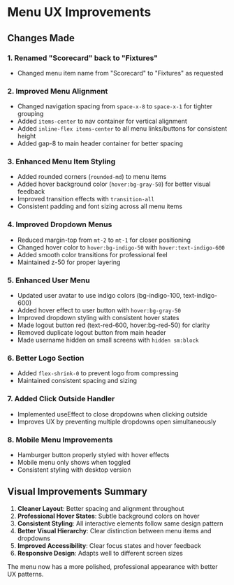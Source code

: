 # Menu UX Improvements

## Changes Made

### 1. Renamed "Scorecard" back to "Fixtures"
- Changed menu item name from "Scorecard" to "Fixtures" as requested

### 2. Improved Menu Alignment
- Changed navigation spacing from `space-x-8` to `space-x-1` for tighter grouping
- Added `items-center` to nav container for vertical alignment
- Added `inline-flex items-center` to all menu links/buttons for consistent height
- Added gap-8 to main header container for better spacing

### 3. Enhanced Menu Item Styling
- Added rounded corners (`rounded-md`) to menu items
- Added hover background color (`hover:bg-gray-50`) for better visual feedback
- Improved transition effects with `transition-all`
- Consistent padding and font sizing across all menu items

### 4. Improved Dropdown Menus
- Reduced margin-top from `mt-2` to `mt-1` for closer positioning
- Changed hover color to `hover:bg-indigo-50` with `hover:text-indigo-600`
- Added smooth color transitions for professional feel
- Maintained z-50 for proper layering

### 5. Enhanced User Menu
- Updated user avatar to use indigo colors (bg-indigo-100, text-indigo-600)
- Added hover effect to user button with `hover:bg-gray-50`
- Improved dropdown styling with consistent hover states
- Made logout button red (text-red-600, hover:bg-red-50) for clarity
- Removed duplicate logout button from main header
- Made username hidden on small screens with `hidden sm:block`

### 6. Better Logo Section
- Added `flex-shrink-0` to prevent logo from compressing
- Maintained consistent spacing and sizing

### 7. Added Click Outside Handler
- Implemented useEffect to close dropdowns when clicking outside
- Improves UX by preventing multiple dropdowns open simultaneously

### 8. Mobile Menu Improvements
- Hamburger button properly styled with hover effects
- Mobile menu only shows when toggled
- Consistent styling with desktop version

## Visual Improvements Summary

1. **Cleaner Layout**: Better spacing and alignment throughout
2. **Professional Hover States**: Subtle background colors on hover
3. **Consistent Styling**: All interactive elements follow same design pattern
4. **Better Visual Hierarchy**: Clear distinction between menu items and dropdowns
5. **Improved Accessibility**: Clear focus states and hover feedback
6. **Responsive Design**: Adapts well to different screen sizes

The menu now has a more polished, professional appearance with better UX patterns.